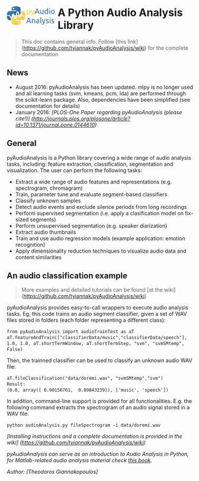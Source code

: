 # <img src="icon.png" align="left" height="50"/> A Python Audio Analysis Library
> This doc contains general info. Follow [this link] (https://github.com/tyiannak/pyAudioAnalysis/wiki) for the complete documentation


## News
 * August 2016: pyAudioAnalysis has been updated. mlpy is no longer used and all learning tasks (svm, kmeans, pcm, lda) are performed through the scikit-learn package. Also, dependencies have been simplified (see documentation for details)
 * January 2016: *[PLOS-One Paper regarding pyAudioAnalysis (please cite!)] (http://journals.plos.org/plosone/article?id=10.1371/journal.pone.0144610)*

## General
pyAudioAnalysis is a Python library covering a wide range of audio analysis tasks, including: feature extraction, classification, segmentation and visualization. 
 The user can perform the following tasks:
 * Extract a wide range of audio features and representations (e.g. spectrogram, chromagram)
 * Train, parameter tune and evaluate segment-based classifiers
 * Classify unknown samples
 * Detect audio events and exclude silence periods from long recordings
 * Perform supervised segmentation (i.e. apply a clasification model on fix-sized segments)
 * Perform unsupervised segmentation (e.g. speaker diarization)
 * Extract audio thumbnails
 * Train and use audio regression models (example application: emotion recognition)
 * Apply dimensionality reduction techniques to visualize audio data and content similarities


## An audio classification example
> More examples and detailed tutorials can be found [at the wiki] (https://github.com/tyiannak/pyAudioAnalysis/wiki)

pyAudioAnalysis provides easy-to-call wrappers to execute audio analysis tasks. Eg, this code trains an audio segment classifier, given a set of WAV files stored in folders (each folder representing a different class):

```
from pyAudioAnalysis import audioTrainTest as aT
aT.featureAndTrain(["classifierData/music","classifierData/speech"], 1.0, 1.0, aT.shortTermWindow, aT.shortTermStep, "svm", "svmSMtemp", False)
```

Then, the trainned classifier can be used to classify an unknown audio WAV file:
```
aT.fileClassification("data/doremi.wav", "svmSMtemp","svm")
Result:
(0.0, array([ 0.90156761,  0.09843239]), ['music', 'speech'])
```

In addition, command-line support is provided for all functionalities. E.g. the following command extracts the spectrogram of an audio signal stored in a WAV file:
```
python audioAnalysis.py fileSpectrogram -i data/doremi.wav
```

*[Installing instructions and a complete documentation is provided in the wiki] (https://github.com/tyiannak/pyAudioAnalysis/wiki)*

*pyAudioAnalysis can serve as an introduction to Audio Analysis in Python, for Matlab-related audio analysis material check  [this book](http://www.amazon.com/Introduction-Audio-Analysis-MATLAB%C2%AE-Approach/dp/0080993885).*

*Author: [Theodoros Giannakopoulos]*


